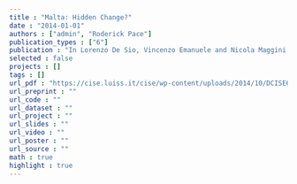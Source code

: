 ```yaml
---
title : "Malta: Hidden Change?"
date : "2014-01-01"
authors : ["admin", "Roderick Pace"]
publication_types : ["6"]
publication : "In Lorenzo De Sio, Vincenzo Emanuele and Nicola Maggini (eds.) The European Parliament Elections of 2014. Rome: CISE – Centro Italiano di Studi Elettorali, 215-222"
selected : false
projects : []
tags : []
url_pdf : "https://cise.luiss.it/cise/wp-content/uploads/2014/10/DCISE6EN_215-222.pdf"
url_preprint : ""
url_code : ""
url_dataset : ""
url_project : ""
url_slides : ""
url_video : ""
url_poster : ""
url_source : ""
math : true
highlight : true
---
```

